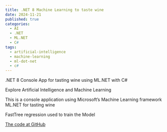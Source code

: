 ```yaml
---
title: .NET 8 Machine Learning to taste wine
date: 2024-11-21
published: true
categories:
  - AI
  - .NET
  - ML.NET
  - C#
tags:
  - artificial-intelligence
  - machine-learning
  - ml-dot-net
  - c#
---
```


.NET 8 Console App for tasting wine using ML.NET with C#

Explore Artificial Intelligence and Machine Learning

This is a console application using Microsoft’s Machine Learning framework ML.NET for tasting wine

FastTree regression used to train the Model

<a href="https://github.com/persteenolsen/dotnet-8-wine-ml" target="_blank">The code at GitHub</a>





